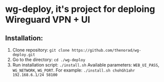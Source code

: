# wg-deploy, it's project for deploing Wireguard VPN + UI

## Installation:
1. Clone repository:
`git clone https://github.com/thenorad/wg-deploy.git`
2. Go to the directory:
`cd ./wg-deploy`
3. Run installation script:
`./install.sh`
Available parameters: `WEB_UI_PASS`, `WG_NETWORK`, `WG_PORT`.
For example: `./install.sh chohGh1ahr 192.168.6.1/24 58100`

